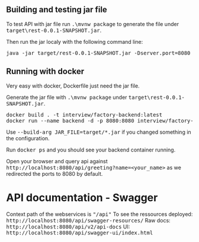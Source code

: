 ## Building and testing jar file

To test API with jar file run <kbd>.\mvnw package</kbd> to generate the file under <kbd>target\rest-0.0.1-SNAPSHOT.jar</kbd>.

Then run the jar localy with the following command line:
<pre>
java -jar target/rest-0.0.1-SNAPSHOT.jar -Dserver.port=8080
</pre>

## Running with docker

Very easy with docker, Dockerfile just need the jar file.

Generate the jar file with <kbd>.\mvnw package</kbd> under <kbd>target\rest-0.0.1-SNAPSHOT.jar</kbd>.

<pre>
docker build . -t interview/factory-backend:latest
docker run --name backend -d -p 8080:8080 interview/factory-backend:latest
</pre>

Use <kbd> --build-arg JAR_FILE=target/*.jar</kbd> if you changed something in the configuration.

Run <kbd>docker ps</kbd> and you should see your backend container running.

Open your browser and query api against <kbd>http://localhost:8080/api/greeting?name=<your_name></kbd> as we redirected the ports to 8080 by default.

# API documentation - Swagger

Context path of the webservices is <kbd>"/api"</kbd>
To see the ressources deployed: <kbd>http://localhost:8080/api/swagger-resources/</kbd>
Raw docs: <kbd>http://localhost:8080/api/v2/api-docs</kbd>
UI: <kbd>http://localhost:8080/api/swagger-ui/index.html</kbd>

